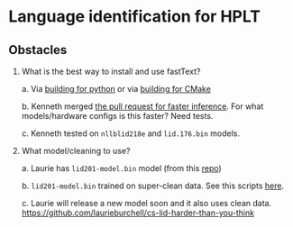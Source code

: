 # Language identification for HPLT



## Obstacles

1) What is the best way to install and use fastText?

    a. Via [building for python](https://github.com/facebookresearch/fastText?tab=readme-ov-file#building-fasttext-for-python) or via [building for CMake](https://github.com/facebookresearch/fastText?tab=readme-ov-file#building-fasttext-using-cmake)

    b. Kenneth merged [the pull request for faster inference](https://github.com/facebookresearch/fastText/pull/1341). For what models/hardware configs is this faster? Need tests.

    c. Kenneth tested on `nllblid218e` and  `lid.176.bin` models.

2) What model/cleaning to use?

    a. Laurie has `lid201-model.bin` model (from this [repo](https://github.com/laurieburchell/open-lid-dataset))

    b. `lid201-model.bin` trained on super-clean data. See this scripts [here](https://github.com/laurieburchell/open-lid-dataset/tree/main/data_cleaning).

    c. Laurie will release a new model soon and it also uses clean data.
    https://github.com/laurieburchell/cs-lid-harder-than-you-think
